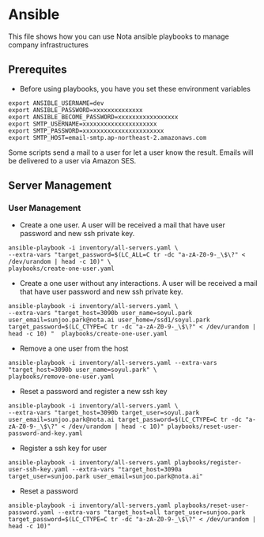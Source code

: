 # Ansible
This file shows how you can use Nota ansible playbooks to manage company infrastructures

## Prerequites
* Before using playbooks, you have you set these environment variables
```shell
export ANSIBLE_USERNAME=dev
export ANSIBLE_PASSWORD=xxxxxxxxxxxxxx
export ANSIBLE_BECOME_PASSWORD=xxxxxxxxxxxxxxxxx
export SMTP_USERNAME=xxxxxxxxxxxxxxxxxxxxx
export SMTP_PASSWORD=xxxxxxxxxxxxxxxxxxxxxxx
export SMTP_HOST=email-smtp.ap-northeast-2.amazonaws.com
```
Some scripts send a mail to a user for let a user know the result. Emails will be delivered to a user via Amazon SES.
## Server Management
### User Management
* Create a one user. A user will be received a mail that have user password and new ssh private key.
```shell
ansible-playbook -i inventory/all-servers.yaml \
--extra-vars "target_password=$(LC_ALL=C tr -dc "a-zA-Z0-9-_\$\?" < /dev/urandom | head -c 10)" \
playbooks/create-one-user.yaml
```
* Create a one user without any interactions.  A user will be received a mail that have user password and new ssh private key. 
```shell
ansible-playbook -i inventory/all-servers.yaml \
--extra-vars "target_host=3090b user_name=soyul.park user_email=sunjoo.park@nota.ai user_home=/ssd1/soyul.park target_password=$(LC_CTYPE=C tr -dc "a-zA-Z0-9-_\$\?" < /dev/urandom | head -c 10) "  playbooks/create-one-user.yaml
```
* Remove a one user from the host
```shell
ansible-playbook -i inventory/all-servers.yaml --extra-vars "target_host=3090b user_name=soyul.park" \
playbooks/remove-one-user.yaml
```
* Reset a password and register a new ssh key
```shell
ansible-playbook -i inventory/all-servers.yaml \
--extra-vars "target_host=3090b target_user=soyul.park user_email=sunjoo.park@nota.ai target_password=$(LC_CTYPE=C tr -dc "a-zA-Z0-9-_\$\?" < /dev/urandom | head -c 10)" playbooks/reset-user-password-and-key.yaml
```
* Register a ssh key for user
```shell
ansible-playbook -i inventory/all-servers.yaml playbooks/register-user-ssh-key.yaml --extra-vars "target_host=3090a target_user=sunjoo.park user_email=sunjoo.park@nota.ai"
```
* Reset a password
```shell
ansible-playbook -i inventory/all-servers.yaml playbooks/reset-user-password.yaml --extra-vars "target_host=all target_user=sunjoo.park target_password=$(LC_CTYPE=C tr -dc "a-zA-Z0-9-_\$\?" < /dev/urandom | head -c 10)"
```

